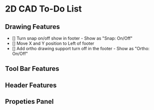 # 2D CAD To-Do List

## Drawing Features
- [] Turn snap on/off show in footer - Show as "Snap: On/Off" 
- [] Move X and Y position to Left of footer
- [] Add ortho drawing support turn off in the footer - Show as "Ortho: On/Off"

## Tool Bar Features

## Header Features

## Propeties Panel

